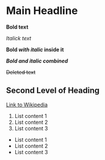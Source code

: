 # Main Headline
**Bold text**

*Italick text*

**Bold _with italic_ inside it**

***Bold and italic combined***

~~Deleted text~~
## Second Level of Heading
[Link to Wikipedia](https://www.wikipedia.org/)
1. List content 1
2. List content 2
3. List content 3
- List content 1
- List content 2
- List content 3
